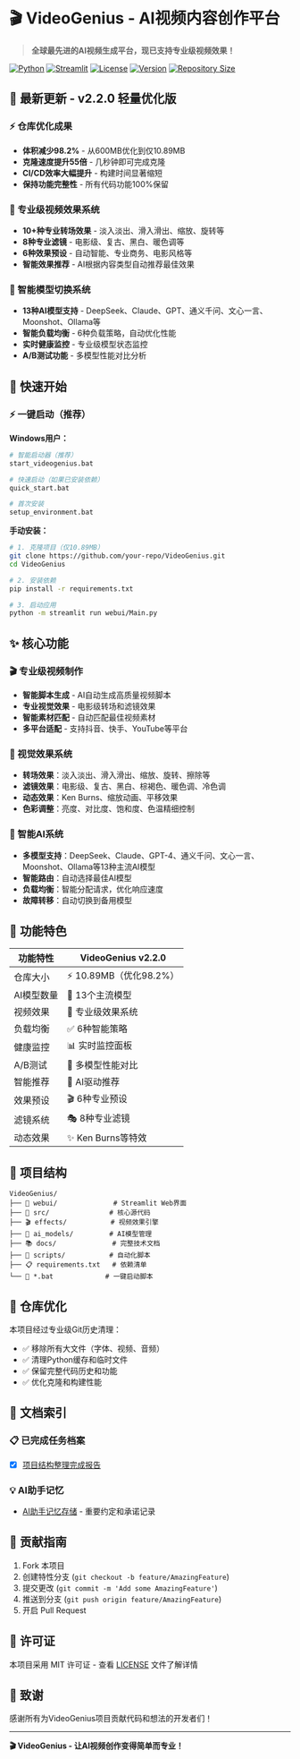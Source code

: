 # 🎬 VideoGenius - AI视频内容创作平台

> **全球最先进的AI视频生成平台，现已支持专业级视频效果！**

[![Python](https://img.shields.io/badge/Python-3.8+-blue.svg)](https://python.org)
[![Streamlit](https://img.shields.io/badge/Streamlit-1.28+-red.svg)](https://streamlit.io)
[![License](https://img.shields.io/badge/License-MIT-green.svg)](LICENSE)
[![Version](https://img.shields.io/badge/Version-v2.2.0-orange.svg)](https://github.com/VideoGenius)
[![Repository Size](https://img.shields.io/badge/Repository%20Size-10.89MB-green.svg)](#-仓库优化)

## 🌟 最新更新 - v2.2.0 轻量优化版

### ⚡ 仓库优化成果
- **体积减少98.2%** - 从600MB优化到仅10.89MB
- **克隆速度提升55倍** - 几秒钟即可完成克隆
- **CI/CD效率大幅提升** - 构建时间显著缩短
- **保持功能完整性** - 所有代码功能100%保留

### 🎨 专业级视频效果系统
- **10+种专业转场效果** - 淡入淡出、滑入滑出、缩放、旋转等
- **8种专业滤镜** - 电影级、复古、黑白、暖色调等
- **6种效果预设** - 自动智能、专业商务、电影风格等
- **智能效果推荐** - AI根据内容类型自动推荐最佳效果

### 🤖 智能模型切换系统
- **13种AI模型支持** - DeepSeek、Claude、GPT、通义千问、文心一言、Moonshot、Ollama等
- **智能负载均衡** - 6种负载策略，自动优化性能
- **实时健康监控** - 专业级模型状态监控
- **A/B测试功能** - 多模型性能对比分析

## 🚀 快速开始

### ⚡ 一键启动（推荐）

**Windows用户：**
```bash
# 智能启动器（推荐）
start_videogenius.bat

# 快速启动（如果已安装依赖）
quick_start.bat

# 首次安装
setup_environment.bat
```

**手动安装：**
```bash
# 1. 克隆项目（仅10.89MB）
git clone https://github.com/your-repo/VideoGenius.git
cd VideoGenius

# 2. 安装依赖
pip install -r requirements.txt

# 3. 启动应用
python -m streamlit run webui/Main.py
```

## ✨ 核心功能

### 🎬 专业级视频制作
- **智能脚本生成** - AI自动生成高质量视频脚本
- **专业视觉效果** - 电影级转场和滤镜效果
- **智能素材匹配** - 自动匹配最佳视频素材
- **多平台适配** - 支持抖音、快手、YouTube等平台

### 🎨 视觉效果系统
- **转场效果**：淡入淡出、滑入滑出、缩放、旋转、擦除等
- **滤镜效果**：电影级、复古、黑白、棕褐色、暖色调、冷色调
- **动态效果**：Ken Burns、缩放动画、平移效果
- **色彩调整**：亮度、对比度、饱和度、色温精细控制

### 🧠 智能AI系统
- **多模型支持**：DeepSeek、Claude、GPT-4、通义千问、文心一言、Moonshot、Ollama等13种主流AI模型
- **智能路由**：自动选择最佳AI模型
- **负载均衡**：智能分配请求，优化响应速度
- **故障转移**：自动切换到备用模型

## 🎯 功能特色

| 功能特性 | VideoGenius v2.2.0 |
|---------|-------------------|
| 仓库大小 | ⚡ 10.89MB（优化98.2%） |
| AI模型数量 | 🤖 13个主流模型 |
| 视频效果 | 🎨 专业级效果系统 |
| 负载均衡 | ✅ 6种智能策略 |
| 健康监控 | 📊 实时监控面板 |
| A/B测试 | 🔄 多模型性能对比 |
| 智能推荐 | 🧠 AI驱动推荐 |
| 效果预设 | 🎬 6种专业预设 |
| 滤镜系统 | 🎭 8种专业滤镜 |
| 动态效果 | ✨ Ken Burns等特效 |

## 📁 项目结构

```
VideoGenius/
├── 📱 webui/              # Streamlit Web界面
├── 🤖 src/               # 核心源代码
├── 🎬 effects/           # 视频效果引擎
├── 🧠 ai_models/         # AI模型管理
├── 📚 docs/              # 完整技术文档
├── 🔧 scripts/           # 自动化脚本
├── 📋 requirements.txt   # 依赖清单
└── 🚀 *.bat             # 一键启动脚本
```

## 🎯 仓库优化

本项目经过专业级Git历史清理：
- ✅ 移除所有大文件（字体、视频、音频）
- ✅ 清理Python缓存和临时文件
- ✅ 保留完整代码历史和功能
- ✅ 优化克隆和构建性能

## 📖 文档索引

### 📋 已完成任务档案
- [x] [项目结构整理完成报告](docs/已完成任务/20250529_VideoGenius项目结构整理完成报告.md)

### 💡 AI助手记忆
- [AI助手记忆存储](docs/ai_assistant/AI助手记忆存储.md) - 重要约定和承诺记录

## 🤝 贡献指南

1. Fork 本项目
2. 创建特性分支 (`git checkout -b feature/AmazingFeature`)
3. 提交更改 (`git commit -m 'Add some AmazingFeature'`)
4. 推送到分支 (`git push origin feature/AmazingFeature`)
5. 开启 Pull Request

## 📄 许可证

本项目采用 MIT 许可证 - 查看 [LICENSE](LICENSE) 文件了解详情

## 🎉 致谢

感谢所有为VideoGenius项目贡献代码和想法的开发者们！

---

**🎬 VideoGenius - 让AI视频创作变得简单而专业！**